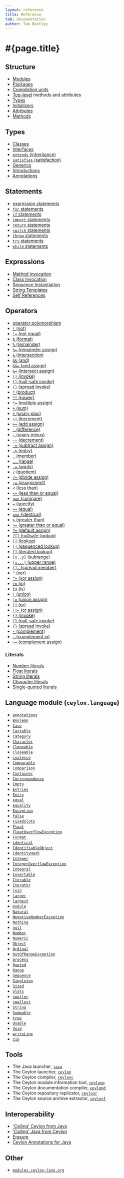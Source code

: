 ```yaml
---
layout: reference
title: Reference
tab: documentation
author: Tom Bentley
---
```


# #{page.title}

## Structure

* [Modules](structure/module)
* [Packages](structure/package)
* [Compilation units](structure/compilation-unit)
* [Top-level](structure/top-level) methods and attributes
* [Types](structure/type)
* [Initializers](structure/initializers)
* [Attributes](structure/attribute)
* [Methods](structure/method)

## Types

* [Classes](type/class)
* [Interfaces](type/interface)
* [`extends` (inheritance)](type/inheritance)
* [`satisfies` (satisfaction)](type/satisfaction)
* [Generics](type/generics)
* [Introductions](type/introduction) <!-- m2 -->
* [Annotations](type/annotation) <!-- m3 -->

## Statements

* [expression statements](statement/expression)
* [`for` statements](statement/for)
* [`if` statements](statement/if)
* [`import` statements](statement/import)
* [`return` statements](statement/return)
* [`switch` statements](statement/switch)
* [`throw` statements](statement/throw)
* [`try` statements](statement/try)
* [`while` statements](statement/while)

## Expressions

* [Method Invocation](expression/method-invocation)
* [Class Invocation](expression/class-invocation)
* [Sequence Instantiation](expression/sequence-instantiation)
* [String Templates](expression/string-template)
* [Self References](expression/self-references)

## Operators

* [operator polymorphism](operator/operator-polymorphism)
* [`!`   (not)](operator/not)
* [`!=`  (not equal)](operator/not-equal)
* [`$`   (format)](operator/format)
* [`%`   (remainder)](operator/remainder)
* [`%=`  (remainder assign)](operator/remainder-assign)
* [`&`   (intersection)](operator/intersection) <!-- m2 -->
* [`&&`  (and)](operator/and)
* [`&&=` (and assign)](operator/and-assign)
* [`&=`  (intersect assign)](operator/intersect-assign) <!-- m2 -->
* [`()`  (invoke)](operator/invoke)
* [`()`  (null-safe invoke)](operator/nullsafe-invoke)
* [`()`  (spread invoke)](operator/spread-invoke)
* [`*`   (product)](operator/product)
* [`**`  (power)](operator/power)
* [`*=`  (multiply assign)](operator/multiply-assign)
* [`+`   (sum)](operator/sum)
* [`+`   (unary plus)](operator/unary_plus)
* [`++`  (increment)](operator/increment)
* [`+=`  (add assign)](operator/add-assign)
* [`-`   (difference)](operator/difference)
* [`-`   (unary minus)](operator/unary_minus)
* [`--`  (decrement)](operator/decrement)
* [`-=`  (subtract assign)](operator/subtract-assign)
* [`->`  (entry)](operator/entry)
* [`.`   (member)](operator/member)
* [`..`  (range)](operator/range)
* [`.=`  (apply)](operator/apply)
* [`/`   (quotient)](operator/quotient)
* [`/=`  (divide assign)](operator/divide-assign)
* [`:=`  (assignment)](operator/assignment)
* [`<`   (less than)](operator/less-than)
* [`<=`  (less than or equal)](operator/less-than-or-equal)
* [`<=>` (compare)](operator/compare)
* [`=`   (specify)](operator/specify)
* [`==`  (equal)](operator/equal)
* [`===` (identical)](operator/identical)
* [`>`   (greater than)](operator/greater-than)
* [`>=`  (greater than or equal)](operator/greater-than-or-equal)
* [`?=`  (default assign)](operator/default-assign)
* [`?[]` (nullsafe-lookup)](operator/nullsafe-lookup)
* [`[]`  (lookup)](operator/lookup)
* [`[]`  (sequenced lookup)](operator/sequenced-lookup)
* [`[]`  (iterated lookup)](operator/iterated-lookup)
* [`[x..y]` (subrange)](operator/subrange)
* [`[x...]` (upper range)](operator/upper-range)
* [`[].` (spread member)](operator/spread)
* [`^`   (xor)](operator/xor) <!-- m2 -->
* [`^=`  (xor assign)](operator/xor-assign) <!-- m2 -->
* [`in`  (in)](operator/in)
* [`is`  (is)](operator/is)
* [`|`   (union)](operator/union) <!-- m2 -->
* [`|=`  (union assign)](operator/union-assign) <!-- m2 -->
* [`||`  (or)](operator/or)
* [`||=` (or assign)](operator/or-assign)
* [`{}`  (invoke)](operator/invoke)
* [`{}`  (null-safe invoke)](operator/nullsafe-invoke)
* [`{}`  (spread invoke)](operator/spread-invoke)
* [`~`   (complement)](operator/complement) <!-- m2 -->
* [`~`   (complement in)](operator/complement-in) <!-- m2 -->
* [`~=`  (complement assign)](operator/complement-assign) <!-- m2 -->


### Literals

* [Number literals](literal/number)
* [Float literals](literal/float)
* [String literals](literal/string)
* [Character literals](literal/character)
* [Single-quoted literals](literal/single-quoted)

## Language module (`ceylon.language`)

* [`annotations`](ceylon.language/annotations)
* [`Boolean`](ceylon.language/Boolean)
* [`Case`](ceylon.language/Case)
* [`Castable`](ceylon.language/Castable)
* [`Category`](ceylon.language/Category)
* [`Character`](ceylon.language/Character)
* [`Cloneable`](ceylon.language/Cloneable)
* [`Closeable`](ceylon.language/Closeable)
* [`coalesce`](ceylon.language/coalesce)
* [`Comparable`](ceylon.language/Comparable)
* [`Comparison`](ceylon.language/Comparison)
* [`Container`](ceylon.language/Container)
* [`Correspondence`](ceylon.language/Correspondence)
* [`Empty`](ceylon.language/Empty)
* [`Entries`](ceylon.language/Entries)
* [`Entry`](ceylon.language/Entry)
* [`equal`](ceylon.language/equal)
* [`Equality`](ceylon.language/Equality)
* [`Exception`](ceylon.language/Exception)
* [`false`](ceylon.language/false)
* [`FixedSlots`](ceylon.language/FixedSlots)
* [`Float`](ceylon.language/Float)
* [`FloatOverflowException`](ceylon.language/FloatOverflowException)
* [`Format`](ceylon.language/Format)
* [`identical`](ceylon.language/identical)
* [`IdentifiableObject`](ceylon.language/IdentifiableObject)
* [`identityHash`](ceylon.language/identityHash)
* [`Integer`](ceylon.language/Integer)
* [`IntegerOverflowException`](ceylon.language/IntegerOverflowException)
* [`Integral`](ceylon.language/Integral)
* [`Invertable`](ceylon.language/Invertable)
* [`Iterable`](ceylon.language/Iterable)
* [`Iterator`](ceylon.language/Iterator)
* [`join`](ceylon.language/join)
* [`larger`](ceylon.language/larger)
* [`largest`](ceylon.language/largest)
* [`module`](ceylon.language/module)
* [`Natural`](ceylon.language/Natural)
* [`NegativeNumberException`](ceylon.language/NegativeNumberException)
* [`Nothing`](ceylon.language/Nothing)
* [`null`](ceylon.language/null)
* [`Number`](ceylon.language/Number)
* [`Numeric`](ceylon.language/Numeric)
* [`Object`](ceylon.language/Object)
* [`Ordinal`](ceylon.language/Ordinal)
* [`OutOfRangeException`](ceylon.language/OutOfRangeException)
* [`process`](ceylon.language/process)
* [`Quoted`](ceylon.language/Quoted)
* [`Range`](ceylon.language/Range)
* [`Sequence`](ceylon.language/Sequence)
* [`Singleton`](ceylon.language/Singleton)
* [`Sized`](ceylon.language/Sized)
* [`Slots`](ceylon.language/Slots)
* [`smaller`](ceylon.language/smaller)
* [`smallest`](ceylon.language/smallest)
* [`String`](ceylon.language/String)
* [`Summable`](ceylon.language/Summable)
* [`true`](ceylon.language/true)
* [`Usable`](ceylon.language/Usable)
* [`Void`](ceylon.language/Void)
* [`writeLine`](ceylon.language/writeLine)
* [`zip`](ceylon.language/zip)

## Tools

* The Java launcher, [`java`](tool/java)
* The Ceylon launcher, [`ceylon`](tool/ceylon)
* The Ceylon compiler, [`ceylonc`](tool/ceylonc)
* The Ceylon module information tool, [`ceylonp`](tool/ceylonp)
* The Ceylon documentation compiler, [`ceylond`](tool/ceylond)
* The Ceylon repository replicator, [`ceylonr`](tool/ceylonr)
* The Ceylon source archive extractor, [`ceylonf`](tool/ceylonf)

## Interoperability

* ['Calling' Ceylon from Java](interoperability/ceylon-from-java)
* ['Calling' Java from Ceylon](interoperability/java-from-ceylon)
* [Erasure](interoperability/erasure)
* [Ceylon Annotations for Java](interoperability/annotations)

## Other

* [`modules.ceylon-lang.org`](other/modules.ceylon-lang.org)
